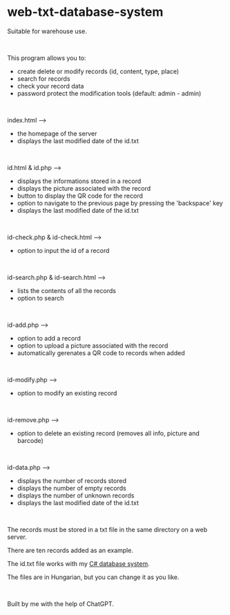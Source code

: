 # web-txt-database-system
<p>Suitable for warehouse use.</p>
<br />
<p>This program allows you to:</p>
<ul>
<li>create delete or modify records (id, content, type, place)</li>
<li>search for records</li>
<li>check your record data</li>
<li>password protect the modification tools (default: admin - admin)</li>
</ul>
<br />
<p>index.html --></p>
<ul>
<li>the homepage of the server</li>
<li>displays the last modified date of the id.txt</li>
</ul>
<br />
<p>id.html & id.php --></p>
<ul>
<li>displays the informations stored in a record</li>
<li>displays the picture associated with the record</li>
<li>button to display the QR code for the record</li>
<li>option to navigate to the previous page by pressing the 'backspace' key</li>
<li>displays the last modified date of the id.txt</li>
</ul>
<br />
<p>id-check.php & id-check.html --></p>
<ul>
<li>option to input the id of a record</li>
</ul>
<br />
<p>id-search.php & id-search.html --></p>
<ul>
<li>lists the contents of all the records</li>
<li>option to search</li>
</ul>
<br />
<p>id-add.php --></p>
<ul>
<li>option to add a record</li>
<li>option to upload a picture associated with the record</li>
<li>automatically gerenates a QR code to records when added</li>
</ul>
<br />
<p>id-modify.php --></p>
<ul>
<li>option to modify an existing record</li>
</ul>
<br />
<p>id-remove.php --></p>
<ul>
<li>option to delete an existing record (removes all info, picture and barcode)</li>
</ul>
<br />
<p>id-data.php --></p>
<ul>
<li>displays the number of records stored</li>
<li>displays the number of empty records</li>
<li>displays the number of unknown records</li>
<li>displays the last modified date of the id.txt</li>
</ul>
<br />
<p>The records must be stored in a txt file in the same directory on a web server.</p>
<p>There are ten records added as an example.</p>
<p>The id.txt file works with my <a href="https://github.com/Bence542409/c-database-system">C# database system</a>.</p>
<p>The files are in Hungarian, but you can change it as you like.</p>
<br />
<p>Built by me with the help of ChatGPT.</p>
